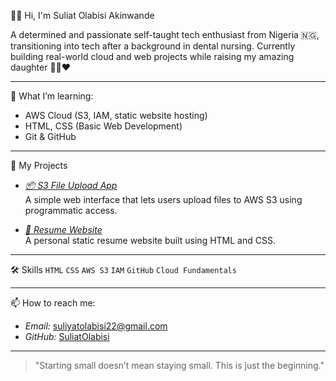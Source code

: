 👋🏾 Hi, I'm Suliat Olabisi Akinwande

A determined and passionate self-taught tech enthusiast from Nigeria 🇳🇬, transitioning into tech after a background in dental nursing. Currently building real-world cloud and web projects while raising my amazing daughter 💪🏾❤

---

🌱 What I’m learning:
- AWS Cloud (S3, IAM, static website hosting)
- HTML, CSS (Basic Web Development)
- Git & GitHub

---

🚀 My Projects
- *[📦 S3 File Upload App](https://github.com/Zeeta08/s3-file-upload)*  
  A simple web interface that lets users upload files to AWS S3 using programmatic access.
  
- *[📝 Resume Website](https://github.com/Zeeta08/Resume-Website)*  
  A personal static resume website built using HTML and CSS.

---

🛠 Skills
`HTML` `CSS` `AWS S3` `IAM` `GitHub` `Cloud Fundamentals`

---

📫 How to reach me:
- *Email:* suliyatolabisi22@gmail.com
- *GitHub:* [SuliatOlabisi](https://github.com/SuliatOlabisi)


---

> "Starting small doesn’t mean staying small. This is just the beginning."
